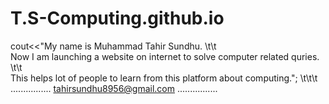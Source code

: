 # T.S-Computing.github.io
cout<<"My name is Muhammad Tahir Sundhu.     \t\t    
Now I am launching a website on internet to solve computer related quries.            \t\t     
This helps lot of people to learn from this platform about computing.";        \t\t\t
................   tahirsundhu8956@gmail.com      ................   
